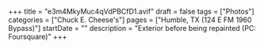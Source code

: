 +++
title = "e3m4MkyMuc4qVdPBCfD1.avif"
draft = false
tags = ["Photos"]
categories = ["Chuck E. Cheese's"]
pages = ["Humble, TX (124 E FM 1960 Bypass)"]
startDate = ""
description = "Exterior before being repainted (PC: Foursquare)"
+++
